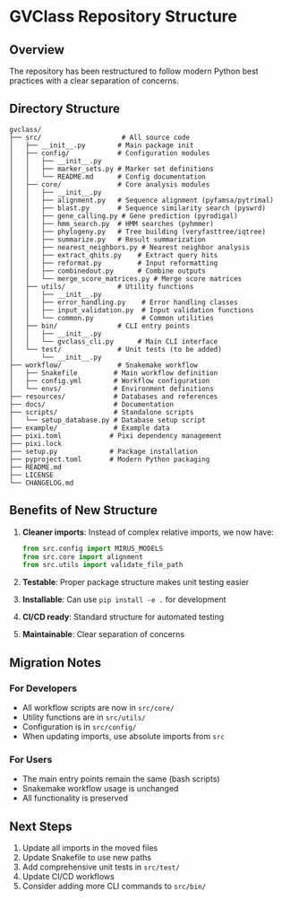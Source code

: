 # GVClass Repository Structure

## Overview

The repository has been restructured to follow modern Python best practices with a clear separation of concerns.

## Directory Structure

```
gvclass/
├── src/                    # All source code
│   ├── __init__.py        # Main package init
│   ├── config/            # Configuration modules
│   │   ├── __init__.py
│   │   ├── marker_sets.py # Marker set definitions
│   │   └── README.md      # Config documentation
│   ├── core/              # Core analysis modules
│   │   ├── __init__.py
│   │   ├── alignment.py   # Sequence alignment (pyfamsa/pytrimal)
│   │   ├── blast.py       # Sequence similarity search (pyswrd)
│   │   ├── gene_calling.py # Gene prediction (pyrodigal)
│   │   ├── hmm_search.py  # HMM searches (pyhmmer)
│   │   ├── phylogeny.py   # Tree building (veryfasttree/iqtree)
│   │   ├── summarize.py   # Result summarization
│   │   ├── nearest_neighbors.py # Nearest neighbor analysis
│   │   ├── extract_qhits.py    # Extract query hits
│   │   ├── reformat.py         # Input reformatting
│   │   ├── combinedout.py      # Combine outputs
│   │   └── merge_score_matrices.py # Merge score matrices
│   ├── utils/             # Utility functions
│   │   ├── __init__.py
│   │   ├── error_handling.py    # Error handling classes
│   │   ├── input_validation.py  # Input validation functions
│   │   └── common.py            # Common utilities
│   ├── bin/               # CLI entry points
│   │   ├── __init__.py
│   │   └── gvclass_cli.py      # Main CLI interface
│   └── test/              # Unit tests (to be added)
│       └── __init__.py
├── workflow/              # Snakemake workflow
│   ├── Snakefile         # Main workflow definition
│   ├── config.yml        # Workflow configuration
│   └── envs/             # Environment definitions
├── resources/            # Databases and references
├── docs/                 # Documentation
├── scripts/              # Standalone scripts
│   └── setup_database.py # Database setup script
├── example/              # Example data
├── pixi.toml            # Pixi dependency management
├── pixi.lock
├── setup.py             # Package installation
├── pyproject.toml       # Modern Python packaging
├── README.md
├── LICENSE
└── CHANGELOG.md
```

## Benefits of New Structure

1. **Cleaner imports**: Instead of complex relative imports, we now have:
   ```python
   from src.config import MIRUS_MODELS
   from src.core import alignment
   from src.utils import validate_file_path
   ```

2. **Testable**: Proper package structure makes unit testing easier

3. **Installable**: Can use `pip install -e .` for development

4. **CI/CD ready**: Standard structure for automated testing

5. **Maintainable**: Clear separation of concerns

## Migration Notes

### For Developers

- All workflow scripts are now in `src/core/`
- Utility functions are in `src/utils/`
- Configuration is in `src/config/`
- When updating imports, use absolute imports from `src`

### For Users

- The main entry points remain the same (bash scripts)
- Snakemake workflow usage is unchanged
- All functionality is preserved

## Next Steps

1. Update all imports in the moved files
2. Update Snakefile to use new paths
3. Add comprehensive unit tests in `src/test/`
4. Update CI/CD workflows
5. Consider adding more CLI commands to `src/bin/`